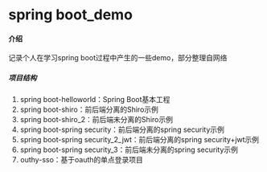 # spring boot_demo

#### 介绍
记录个人在学习spring boot过程中产生的一些demo，部分整理自网络

##### 项目结构
1. spring boot-helloworld：Spring Boot基本工程
2. spring boot-shiro：前后端分离的Shiro示例
3. spring boot-shiro_2：前后端未分离的Shiro示例
4. spring boot-spring security：前后端分离的spring security示例
5. spring boot-spring security_2_jwt：前后端分离的spring security+jwt示例
6. spring boot-spring security_3：前后端未分离的spring security示例
7. outhy-sso：基于oauth的单点登录项目